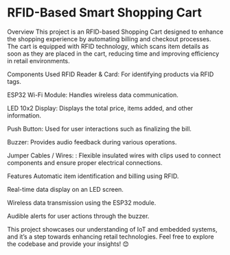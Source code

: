 # RFID-Based Smart Shopping Cart
 Overview
This project is an RFID-based Shopping Cart designed to enhance the shopping experience by automating billing and checkout processes. The cart is equipped with RFID technology, which scans item details as soon as they are placed in the cart, reducing time and improving efficiency in retail environments.

Components Used
RFID Reader & Card: For identifying products via RFID tags.

ESP32 Wi-Fi Module: Handles wireless data communication.

LED 10x2 Display: Displays the total price, items added, and other information.

Push Button: Used for user interactions such as finalizing the bill.

Buzzer: Provides audio feedback during various operations.

Jumper Cables / Wires: : Flexible insulated wires with clips used to connect components and ensure proper electrical connections.

Features
Automatic item identification and billing using RFID.

Real-time data display on an LED screen.

Wireless data transmission using the ESP32 module.

Audible alerts for user actions through the buzzer.

This project showcases our understanding of IoT and embedded systems, and it’s a step towards enhancing retail technologies. Feel free to explore the codebase and provide your insights! 😊
